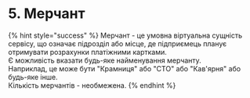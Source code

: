 # 5. Мерчант

{% hint style="success" %}
Мерчант - це умовна віртуальна сущність сервісу, що означає підрозділ або місце, де підприємець планує отримувати розрахунки платіжними картками.  
Є можливість вказати будь-яке найменування мерчанту.  
Наприклад, це може бути "Крамниця" або "СТО" або "Кав'ярня" або будь-яке інше.  
Кількість мерчантів - необмежена.
{% endhint %}

